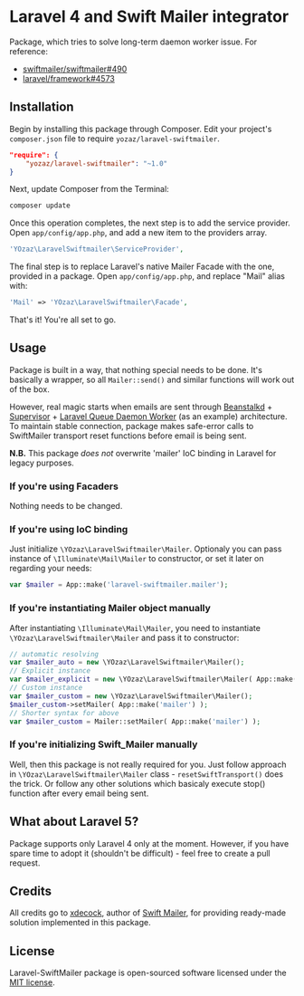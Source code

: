 # Laravel 4 and Swift Mailer integrator

Package, which tries to solve long-term daemon worker issue.
For reference:

* [swiftmailer/swiftmailer#490](https://github.com/swiftmailer/swiftmailer/issues/490)
* [laravel/framework#4573](https://github.com/laravel/framework/issues/4573)

## Installation

Begin by installing this package through Composer. Edit your project's `composer.json` file to require `yozaz/laravel-swiftmailer`.

```json
"require": {
	"yozaz/laravel-swiftmailer": "~1.0"
}
```

Next, update Composer from the Terminal:

```bash
composer update
```

Once this operation completes, the next step is to add the service provider. Open `app/config/app.php`, and add a new item to the providers array.

```php
'YOzaz\LaravelSwiftmailer\ServiceProvider',
```

The final step is to replace Laravel's native Mailer Facade with the one, provided in a package. Open `app/config/app.php`, and replace "Mail" alias with:

```php
'Mail' => 'YOzaz\LaravelSwiftmailer\Facade',
```

That's it! You're all set to go.

## Usage

Package is built in a way, that nothing special needs to be done. It's basically a wrapper, so all `Mailer::send()` and similar functions will work out of the box.

However, real magic starts when emails are sent through [Beanstalkd](https://github.com/kr/beanstalkd) + [Supervisor](http://supervisord.org/) + [Laravel Queue Daemon Worker](http://laravel.com/docs/4.2/queues#daemon-queue-worker) (as an example) architecture. To maintain stable connection, package makes safe-error calls to SwiftMailer transport reset functions before email is being sent. 

**N.B.** This package _does not_ overwrite 'mailer' IoC binding in Laravel for legacy purposes.

### If you're using Facaders

Nothing needs to be changed.

### If you're using IoC binding

Just initialize `\YOzaz\LaravelSwiftmailer\Mailer`. Optionaly you can pass instance of `\Illuminate\Mail\Mailer` to constructor, or set it later on regarding your needs:

```php
var $mailer = App::make('laravel-swiftmailer.mailer');
```

### If you're instantiating Mailer object manually

After instantiating `\Illuminate\Mail\Mailer`, you need to instantiate `\YOzaz\LaravelSwiftmailer\Mailer` and pass it to constructor:

```php
// automatic resolving
var $mailer_auto = new \YOzaz\LaravelSwiftmailer\Mailer();
// Explicit instance
var $mailer_explicit = new \YOzaz\LaravelSwiftmailer\Mailer( App::make('mailer') );
// Custom instance
var $mailer_custom = new \YOzaz\LaravelSwiftmailer\Mailer();
$mailer_custom->setMailer( App::make('mailer') );
// Shorter syntax for above
var $mailer_custom = Mailer::setMailer( App::make('mailer') );
```

### If you're initializing Swift_Mailer manually

Well, then this package is not really required for you. Just follow approach in `\YOzaz\LaravelSwiftmailer\Mailer` class - `resetSwiftTransport()` does the trick. Or follow any other solutions which basicaly execute stop() function after every email being sent.

## What about Laravel 5?

Package supports only Laravel 4 only at the moment. However, if you have spare time to adopt it (shouldn't be difficult) - feel free to create a pull request.

## Credits

All credits go to [xdecock](https://github.com/xdecock), author of [Swift Mailer](https://github.com/xdecock/swiftmailer), for providing ready-made solution implemented in this package.

## License

Laravel-SwiftMailer package is open-sourced software licensed under the [MIT license](http://opensource.org/licenses/MIT).
